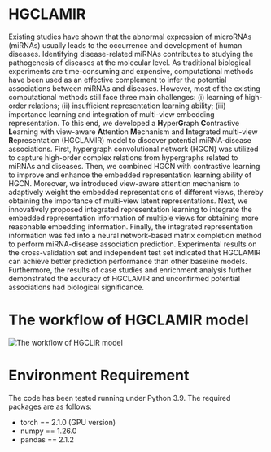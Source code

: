 # HGCLAMIR
Existing studies have shown that the abnormal expression of microRNAs (miRNAs) usually leads to the occurrence and development of human diseases. Identifying disease-related miRNAs contributes to studying the pathogenesis of diseases at the molecular level. As traditional biological experiments are time-consuming and expensive, computational methods have been used as an effective complement to infer the potential associations between miRNAs and diseases. However, most of the existing computational methods still face three main challenges: (i) learning of high-order relations; (ii) insufficient representation learning ability; (iii) importance learning and integration of multi-view embedding representation. To this end, we developed a **H**yper**G**raph **C**ontrastive **L**earning with view-aware **A**ttention **M**echanism and **I**ntegrated multi-view **R**epresentation (HGCLAMIR) model to discover potential miRNA-disease associations. First, hypergraph convolutional network (HGCN) was utilized to capture high-order complex relations from hypergraphs related to miRNAs and diseases. Then, we combined HGCN with contrastive learning to improve and enhance the embedded representation learning ability of HGCN. Moreover, we introduced view-aware attention mechanism to adaptively weight the embedded representations of different views, thereby obtaining the importance of multi-view latent representations. Next, we innovatively proposed integrated representation learning to integrate the embedded representation information of multiple views for obtaining more reasonable embedding information. Finally, the integrated representation information was fed into a neural network-based matrix completion method to perform miRNA-disease association prediction. Experimental results on the cross-validation set and independent test set indicated that HGCLAMIR can achieve better prediction performance than other baseline models. Furthermore, the results of case studies and enrichment analysis further demonstrated the accuracy of HGCLAMIR and unconfirmed potential associations had biological significance.

# The workflow of HGCLAMIR model
![The workflow of HGCLIR model](https://github.com/Ouyang-Dong/HGCLIR/blob/master/workflow.jpg)
# Environment Requirement
The code has been tested running under Python 3.9. The required packages are as follows:
- torch == 2.1.0 (GPU version)
- numpy == 1.26.0
- pandas == 2.1.2



